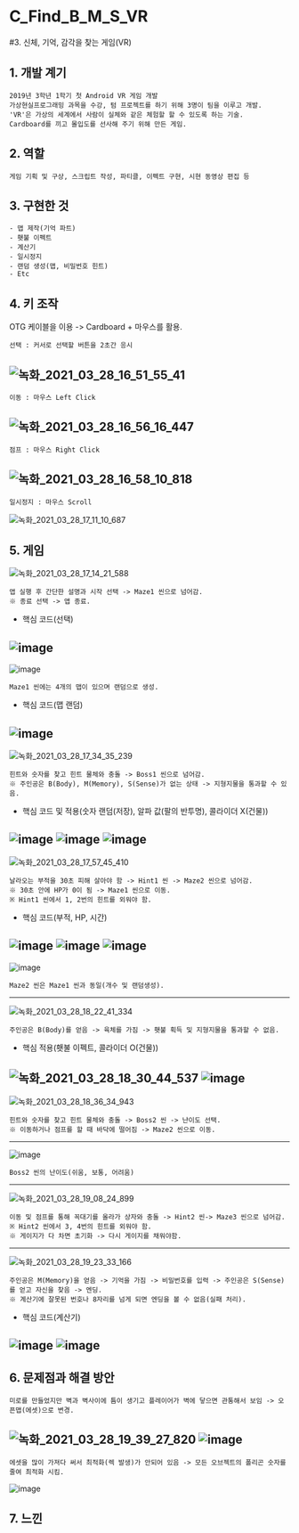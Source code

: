 # C_Find_B_M_S_VR
#3. 신체, 기억, 감각을 찾는 게임(VR)

## 1. 개발 계기

```
2019년 3학년 1학기 첫 Android VR 게임 개발
가상현실프로그래밍 과목을 수강, 텀 프로젝트를 하기 위해 3명이 팀을 이루고 개발.
'VR'은 가상의 세계에서 사람이 실체와 같은 체험할 할 수 있도록 하는 기술.
Cardboard를 끼고 몰입도를 선사해 주기 위해 만든 게임.
```

## 2. 역할

```
게임 기획 및 구상, 스크립트 작성, 파티클, 이펙트 구현, 시현 동영상 편집 등
```

## 3. 구현한 것

```
- 맵 제작(기억 파트)
- 횃불 이펙트
- 계산기
- 일시정지
- 랜덤 생성(맵, 비밀번호 힌트)
- Etc
```

## 4. 키 조작

OTG 케이블을 이용 -> Cardboard + 마우스를 활용.
```
선택 : 커서로 선택할 버튼을 2초간 응시
```
![녹화_2021_03_28_16_51_55_41](https://user-images.githubusercontent.com/81169838/112745799-f1af1c80-8fe5-11eb-89c2-4857fc45befa.gif)
--------------------------------------------------------------------------------------------------------------------------------------------------------------------------------
```
이동 : 마우스 Left Click
```
![녹화_2021_03_28_16_56_16_447](https://user-images.githubusercontent.com/81169838/112745885-89ad0600-8fe6-11eb-92ec-7f3a1ce73145.gif)
--------------------------------------------------------------------------------------------------------------------------------------------------------------------------------
```
점프 : 마우스 Right Click
```
![녹화_2021_03_28_16_58_10_818](https://user-images.githubusercontent.com/81169838/112745941-d2fd5580-8fe6-11eb-9124-756c3348337e.gif)
--------------------------------------------------------------------------------------------------------------------------------------------------------------------------------
```
일시정지 : 마우스 Scroll
```
![녹화_2021_03_28_17_11_10_687](https://user-images.githubusercontent.com/81169838/112746258-a0ecf300-8fe8-11eb-9707-993de40dbdc0.gif)

## 5. 게임

![녹화_2021_03_28_17_14_21_588](https://user-images.githubusercontent.com/81169838/112746347-16f15a00-8fe9-11eb-9096-8fe694812a70.gif)
```
앱 실행 후 간단한 설명과 시작 선택 -> Maze1 씬으로 넘어감.
※ 종료 선택 -> 앱 종료.
```
* 핵심 코드(선택)

![image](https://user-images.githubusercontent.com/81169838/112746466-e2ca6900-8fe9-11eb-87f5-e01a5ea94141.png)
--------------------------------------------------------------------------------------------------------------------------------------------------------------------------------
![image](https://user-images.githubusercontent.com/81169838/112746542-608e7480-8fea-11eb-9979-7c968bf0cad4.png)
```
Maze1 씬에는 4개의 맵이 있으며 랜덤으로 생성.
```
* 핵심 코드(맵 랜덤)

![image](https://user-images.githubusercontent.com/81169838/112746605-cb3fb000-8fea-11eb-8515-097bc390d895.png)
--------------------------------------------------------------------------------------------------------------------------------------------------------------------------------
![녹화_2021_03_28_17_34_35_239](https://user-images.githubusercontent.com/81169838/112746772-0c848f80-8fec-11eb-824d-86ccf2ead78d.gif)
```
힌트와 숫자를 찾고 힌트 물체와 충돌 -> Boss1 씬으로 넘어감.
※ 주인공은 B(Body), M(Memory), S(Sense)가 없는 상태 -> 지형지물을 통과할 수 있음.
```
* 핵심 코드 및 적용(숫자 랜덤(저장), 알파 값(팔의 반투명), 콜라이더 X(건물))

![image](https://user-images.githubusercontent.com/81169838/112746987-7cdfe080-8fed-11eb-9929-2c28d286aa38.png)
![image](https://user-images.githubusercontent.com/81169838/112746912-1ce93a00-8fed-11eb-86b5-6a08866f35b8.png)
![image](https://user-images.githubusercontent.com/81169838/112747019-b3b5f680-8fed-11eb-97b3-ec02f132f206.png)
--------------------------------------------------------------------------------------------------------------------------------------------------------------------------------
![녹화_2021_03_28_17_57_45_410](https://user-images.githubusercontent.com/81169838/112747268-312e3680-8fef-11eb-97b7-2ac3417b4d1e.gif)
```
날라오는 부적을 30초 피해 살아야 함 -> Hint1 씬 -> Maze2 씬으로 넘어감. 
※ 30초 안에 HP가 0이 됨 -> Maze1 씬으로 이동.
※ Hint1 씬에서 1, 2번의 힌트를 외워야 함.
```
* 핵심 코드(부적, HP, 시간)

![image](https://user-images.githubusercontent.com/81169838/112747471-c2ea7380-8ff0-11eb-9265-4df82238ca09.png)
![image](https://user-images.githubusercontent.com/81169838/112747492-e3b2c900-8ff0-11eb-986c-8fa5fa8466cc.png)
![image](https://user-images.githubusercontent.com/81169838/112747499-edd4c780-8ff0-11eb-90ac-7b0dc6324df9.png)
--------------------------------------------------------------------------------------------------------------------------------------------------------------------------------
![image](https://user-images.githubusercontent.com/81169838/112747588-4b691400-8ff1-11eb-9e73-c68f4c5f3242.png)
```
Maze2 씬은 Maze1 씬과 동일(개수 및 랜덤생성).
```
--------------------------------------------------------------------------------------------------------------------------------------------------------------------------------
![녹화_2021_03_28_18_22_41_334](https://user-images.githubusercontent.com/81169838/112747803-9df70000-8ff2-11eb-8b1b-a553d1fff3b9.gif)
```
주인공은 B(Body)를 얻음 -> 육체를 가짐 -> 횃불 획득 및 지형지물을 통과할 수 없음.
```

* 핵심 적용(횃불 이펙트, 콜라이더 O(건물))

![녹화_2021_03_28_18_30_44_537](https://user-images.githubusercontent.com/81169838/112747970-cfbc9680-8ff3-11eb-8608-84768220f316.gif)
![image](https://user-images.githubusercontent.com/81169838/112748004-07c3d980-8ff4-11eb-9b05-808b95a23ccd.png)
--------------------------------------------------------------------------------------------------------------------------------------------------------------------------------
![녹화_2021_03_28_18_36_34_943](https://user-images.githubusercontent.com/81169838/112748128-d1d32500-8ff4-11eb-9fb7-898a797d7ba5.gif)
```
힌트와 숫자를 찾고 힌트 물체와 충돌 -> Boss2 씬 -> 난이도 선택.
※ 이동하거나 점프를 할 때 바닥에 떨어짐 -> Maze2 씬으로 이동.
```
--------------------------------------------------------------------------------------------------------------------------------------------------------------------------------
![image](https://user-images.githubusercontent.com/81169838/112748236-7190b300-8ff5-11eb-8d09-7efb3f9f154a.png)
```
Boss2 씬의 난이도(쉬움, 보통, 어려움)
```
--------------------------------------------------------------------------------------------------------------------------------------------------------------------------------
![녹화_2021_03_28_19_08_24_899](https://user-images.githubusercontent.com/81169838/112748768-077a0d00-8ff9-11eb-82d3-432bfbaf2749.gif)
```
이동 및 점프를 통해 꼭대기를 올라가 상자와 충돌 -> Hint2 씬-> Maze3 씬으로 넘어감.
※ Hint2 씬에서 3, 4번의 힌트를 외워야 함.
※ 게이지가 다 차면 초기화 -> 다시 게이지를 채워야함.
```
--------------------------------------------------------------------------------------------------------------------------------------------------------------------------------
![녹화_2021_03_28_19_23_33_166](https://user-images.githubusercontent.com/81169838/112749113-3b563200-8ffb-11eb-8f90-01c31021aa40.gif)
```
주인공은 M(Memory)을 얻음 -> 기억을 가짐 -> 비밀번호를 입력 -> 주인공은 S(Sense)를 얻고 자신을 찾음 -> 엔딩.
※ 계산기에 잘못된 번호나 8자리를 넘게 되면 엔딩을 볼 수 없음(실패 처리).
```
* 핵심 코드(계산기)

![image](https://user-images.githubusercontent.com/81169838/112749292-668d5100-8ffc-11eb-8a4f-96edc83664ac.png)
![image](https://user-images.githubusercontent.com/81169838/112749297-773dc700-8ffc-11eb-82c9-592d8c4df161.png)
--------------------------------------------------------------------------------------------------------------------------------------------------------------------------------
## 6. 문제점과 해결 방안
```
미로를 만들었지만 벽과 벽사이에 틈이 생기고 플레이어가 벽에 닿으면 관통해서 보임 -> 오픈맵(에셋)으로 변경.
```
![녹화_2021_03_28_19_39_27_820](https://user-images.githubusercontent.com/81169838/112749508-a7399a00-8ffd-11eb-94e2-620b5d911090.gif)
![image](https://user-images.githubusercontent.com/81169838/112749537-d3551b00-8ffd-11eb-94a1-7fefca48fd37.png)
--------------------------------------------------------------------------------------------------------------------------------------------------------------------------------
```
에셋을 많이 가져다 써서 최적화(렉 발생)가 안되어 있음 -> 모든 오브젝트의 폴리곤 숫자를 줄여 최적화 시킴.
```
![image](https://user-images.githubusercontent.com/81169838/112749595-452d6480-8ffe-11eb-909d-e9031616f9f6.png)

## 7. 느낀 
